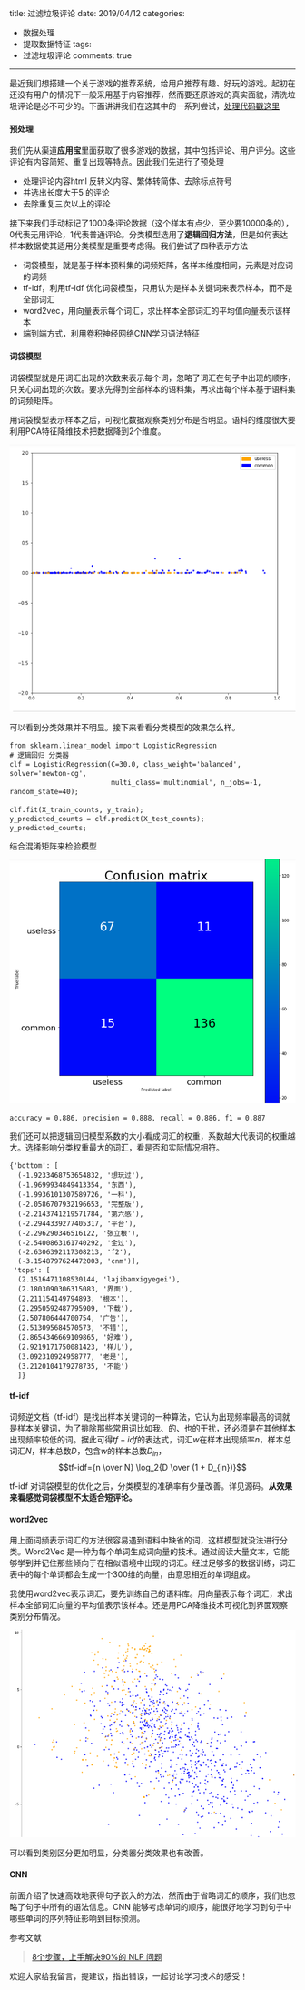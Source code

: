 title: 过滤垃圾评论
date: 2019/04/12
categories:
- 数据处理
- 提取数据特征
tags:
-  过滤垃圾评论
comments: true
---
最近我们想搭建一个关于游戏的推荐系统，给用户推荐有趣、好玩的游戏。起初在还没有用户的情况下一般采用基于内容推荐，然而要还原游戏的真实面貌，清洗垃圾评论是必不可少的。下面讲讲我们在这其中的一系列尝试，[处理代码戳这里](https://github.com/lics1216/game_comment_clean)

#### 预处理
我们先从渠道**应用宝**里面获取了很多游戏的数据，其中包括评论、用户评分。这些评论有内容简短、重复出现等特点。因此我们先进行了预处理
* 处理评论内容html 反转义内容、繁体转简体、去除标点符号
* 并选出长度大于5 的评论
* 去除重复三次以上的评论

接下来我们手动标记了1000条评论数据（这个样本有点少，至少要10000条的），0代表无用评论，1代表普通评论。分类模型选用了**逻辑回归方法**，但是如何表达样本数据使其适用分类模型是重要考虑得。我们尝试了四种表示方法
* 词袋模型，就是基于样本预料集的词频矩阵，各样本维度相同，元素是对应词的词频
* tf-idf，利用tf-idf 优化词袋模型，只用认为是样本关键词来表示样本，而不是全部词汇
* word2vec，用向量表示每个词汇，求出样本全部词汇的平均值向量表示该样本
* 端到端方式，利用卷积神经网络CNN学习语法特征

#### 词袋模型
词袋模型就是用词汇出现的次数来表示每个词，忽略了词汇在句子中出现的顺序，只关心词出现的次数。要求先得到全部样本的语料集，再求出每个样本基于语料集的词频矩阵。

用词袋模型表示样本之后，可视化数据观察类别分布是否明显。语料的维度很大要利用PCA特征降维技术把数据降到2个维度。

![cleanComment](/images/20190412/cleanComment1.png)

可以看到分类效果并不明显。接下来看看分类模型的效果怎么样。
```
from sklearn.linear_model import LogisticRegression
# 逻辑回归 分类器
clf = LogisticRegression(C=30.0, class_weight='balanced', solver='newton-cg', 
                         multi_class='multinomial', n_jobs=-1, random_state=40);

clf.fit(X_train_counts, y_train);
y_predicted_counts = clf.predict(X_test_counts);
y_predicted_counts;
```
结合混淆矩阵来检验模型

![cleanComment](/images/20190412/cleanComment2.png)

```
accuracy = 0.886, precision = 0.888, recall = 0.886, f1 = 0.887
```

我们还可以把逻辑回归模型系数的大小看成词汇的权重，系数越大代表词的权重越大。选择影响分类权重最大的词汇，看是否和实际情况相符。
```
{'bottom': [
  (-1.9233468753654832, '想玩过'),
  (-1.9699934849413354, '东西'),
  (-1.9936101307589726, '一科'),
  (-2.0586707932196653, '完整版'),
  (-2.2143741219571784, '第六感'),
  (-2.2944339277405317, '平台'),
  (-2.296290346516122, '张立根'),
  (-2.5400863161740292, '全过'),
  (-2.6306392117308213, 'f2'),
  (-3.1548797624472003, 'cnm')],
 'tops': [
  (2.1516471108530144, 'lajibamxigyegei'),
  (2.1803090306315083, '界面'),
  (2.211154149794893, '根本'),
  (2.2950592487795909, '下载'),
  (2.507806444700754, '广告'),
  (2.513095684570573, '不错'),
  (2.8654346669109865, '好难'),
  (2.9219171750081423, '样儿'),
  (3.092310924958777, '老是'),
  (3.2120104179278735, '不能')
  ]}
```
#### tf-idf
词频逆文档（tf-idf）是找出样本关键词的一种算法，它认为出现频率最高的词就是样本关键词，为了排除那些常用词比如我、的、也的干扰，还必须是在其他样本出现频率较低的词。据此可得$tf-idf$的表达式，词汇$w$在样本出现频率$n$，样本总词汇$N$，样本总数$D$，包含$w$的样本总数$D_{in}$，
$$tf-idf={n \over N} \log_2{D \over (1 + D_{in})}$$

tf-idf 对词袋模型的优化之后，分类模型的准确率有少量改善。详见源码。**从效果来看感觉词袋模型不太适合短评论。**

#### word2vec
用上面词频表示词汇的方法很容易遇到语料中缺省的词，这样模型就没法进行分类。Word2Vec 是一种为每个单词生成词向量的技术。通过阅读大量文本，它能够学到并记住那些倾向于在相似语境中出现的词汇。经过足够多的数据训练，词汇表中的每个单词都会生成一个300维的向量，由意思相近的单词组成。

我使用word2vec表示词汇，要先训练自己的语料库。用向量表示每个词汇，求出样本全部词汇向量的平均值表示该样本。还是用PCA降维技术可视化到界面观察类别分布情况。

![cleanComment](/images/20190412/cleanComment3.png)

可以看到类别区分更加明显，分类器分类效果也有改善。

#### CNN
前面介绍了快速高效地获得句子嵌入的方法，然而由于省略词汇的顺序，我们也忽略了句子中所有的语法信息。CNN 能够考虑单词的顺序，能很好地学习到句子中哪些单词的序列特征影响到目标预测。



参考文献
>[8个步骤，上手解决90%的 NLP 问题](https://zhuanlan.zhihu.com/p/34120684)

欢迎大家给我留言，提建议，指出错误，一起讨论学习技术的感受！

